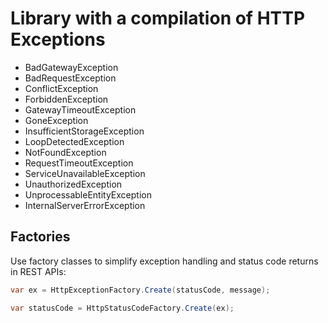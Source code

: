 # Library with a compilation of HTTP Exceptions

- BadGatewayException
- BadRequestException
- ConflictException
- ForbiddenException
- GatewayTimeoutException
- GoneException
- InsufficientStorageException
- LoopDetectedException
- NotFoundException
- RequestTimeoutException
- ServiceUnavailableException
- UnauthorizedException
- UnprocessableEntityException
- InternalServerErrorException

## Factories

Use factory classes to simplify exception handling and status code returns in REST APIs:

```csharp
var ex = HttpExceptionFactory.Create(statusCode, message);
```

```csharp
var statusCode = HttpStatusCodeFactory.Create(ex);
```
